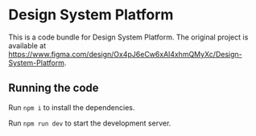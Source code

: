 
  # Design System Platform

  This is a code bundle for Design System Platform. The original project is available at https://www.figma.com/design/Ox4pJ6eCw6xAl4xhmQMyXc/Design-System-Platform.

  ## Running the code

  Run `npm i` to install the dependencies.

  Run `npm run dev` to start the development server.
  